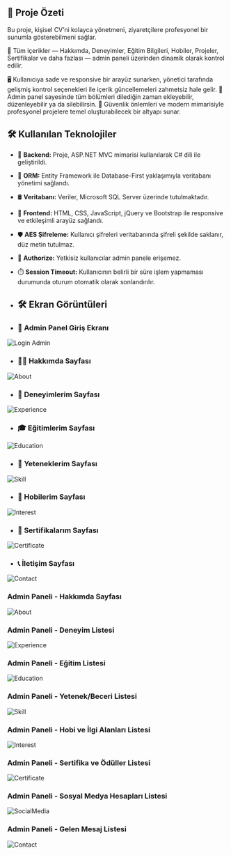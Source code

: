 ## 🧩 Proje Özeti
Bu proje, kişisel CV’ni kolayca yönetmeni, ziyaretçilere profesyonel bir sunumla gösterebilmeni sağlar.

💼 Tüm içerikler — Hakkımda, Deneyimler, Eğitim Bilgileri, Hobiler, Projeler, Sertifikalar ve daha fazlası — admin paneli üzerinden dinamik olarak kontrol edilir.

🖥️ Kullanıcıya sade ve responsive bir arayüz sunarken, yönetici tarafında gelişmiş kontrol seçenekleri ile içerik güncellemeleri zahmetsiz hale gelir.
🔧 Admin panel sayesinde tüm bölümleri dilediğin zaman ekleyebilir, düzenleyebilir ya da silebilirsin.
🔐 Güvenlik önlemleri ve modern mimarisiyle profesyonel projelere temel oluşturabilecek bir altyapı sunar.

## 🛠️ Kullanılan Teknolojiler

- 🎯 **Backend:** Proje, ASP.NET MVC mimarisi kullanılarak C# dili ile geliştirildi.
- 🧠 **ORM:** Entity Framework ile Database-First yaklaşımıyla veritabanı yönetimi sağlandı.
- 🛢️ **Veritabanı:** Veriler, Microsoft SQL Server üzerinde tutulmaktadır.
- 🎨 **Frontend:** HTML, CSS, JavaScript, jQuery ve Bootstrap ile responsive ve etkileşimli arayüz sağlandı.
- 🛡️ **AES Şifreleme:** Kullanıcı şifreleri veritabanında şifreli şekilde saklanır, düz metin tutulmaz.
- 🔐 **Authorize:** Yetkisiz kullanıcılar admin panele erişemez.
- ⏱️ **Session Timeout:** Kullanıcının belirli bir süre işlem yapmaması durumunda oturum otomatik olarak sonlandırılır.

- ## 🛠️ Ekran Görüntüleri

- ### 🔐 Admin Panel Giriş Ekranı

![Login Admin](https://github.com/kayaasinan/MvcCv/blob/master/MvcCv/Images/Login-Admin.png?raw=true)
- ### 🙋‍♂️ Hakkımda Sayfası

![About](https://github.com/kayaasinan/MvcCv/blob/master/MvcCv/Images/About.png?raw=true)
- ### 💼 Deneyimlerim Sayfası

![Experience](https://github.com/kayaasinan/MvcCv/blob/master/MvcCv/Images/Experience.png?raw=true)
- ### 🎓 Eğitimlerim Sayfası

![Education](https://github.com/kayaasinan/MvcCv/blob/master/MvcCv/Images/Education.png?raw=true)
- ### 🧠 Yeteneklerim Sayfası

![Skill](https://github.com/kayaasinan/MvcCv/blob/master/MvcCv/Images/Skill.png?raw=true)
- ### 🎯 Hobilerim Sayfası

![Interest](https://github.com/kayaasinan/MvcCv/blob/master/MvcCv/Images/Interest.png?raw=true)
- ### 🏅 Sertifikalarım Sayfası

![Certificate](https://github.com/kayaasinan/MvcCv/blob/master/MvcCv/Images/Certificate.png?raw=true)
- ### 📞 İletişim Sayfası

![Contact](https://github.com/kayaasinan/MvcCv/blob/master/MvcCv/Images/Contact.png?raw=true)
 ### Admin Paneli - Hakkımda Sayfası

![About](https://github.com/kayaasinan/MvcCv/blob/master/MvcCv/Images/About-Admin.png?raw=true)
 ### Admin Paneli - Deneyim Listesi

![Experience](https://github.com/kayaasinan/MvcCv/blob/master/MvcCv/Images/Experience-Admin.png?raw=true)
 ### Admin Paneli - Eğitim Listesi

![Education](https://github.com/kayaasinan/MvcCv/blob/master/MvcCv/Images/Education-Admin.png?raw=true)
 ### Admin Paneli - Yetenek/Beceri Listesi

![Skill](https://github.com/kayaasinan/MvcCv/blob/master/MvcCv/Images/Skill-Admin.png?raw=true)
 ### Admin Paneli - Hobi ve İlgi Alanları Listesi

![Interest](https://github.com/kayaasinan/MvcCv/blob/master/MvcCv/Images/Interest-Admin.png?raw=true)
 ### Admin Paneli - Sertifika ve Ödüller Listesi

![Certificate](https://github.com/kayaasinan/MvcCv/blob/master/MvcCv/Images/Certificate-Admin.png?raw=true)
 ### Admin Paneli - Sosyal Medya Hesapları Listesi

![SocialMedia](https://github.com/kayaasinan/MvcCv/blob/master/MvcCv/Images/SocialMedia-Admin.png?raw=true)
 ### Admin Paneli - Gelen Mesaj Listesi

![Contact](https://github.com/kayaasinan/MvcCv/blob/master/MvcCv/Images/Contact-Admin.png?raw=true)








